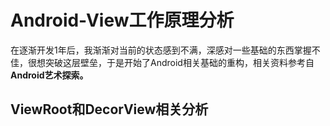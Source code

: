 # Android-View工作原理分析

在逐渐开发1年后，我渐渐对当前的状态感到不满，深感对一些基础的东西掌握不佳，很想突破这层壁垒，于是开始了Android相关基础的重构，相关资料参考自 **Android艺术探索。**

## ViewRoot和DecorView相关分析

